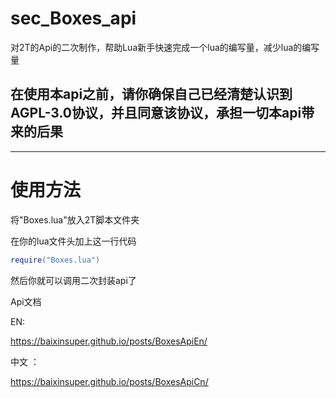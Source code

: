 # sec_Boxes_api
对2T的Api的二次制作，帮助Lua新手快速完成一个lua的编写量，减少lua的编写量

在使用本api之前，请你确保自己已经清楚认识到AGPL-3.0协议，并且同意该协议，承担一切本api带来的后果
---------

----------
# 使用方法
将"Boxes.lua"放入2T脚本文件夹

在你的lua文件头加上这一行代码

```lua
require("Boxes.lua")
```

然后你就可以调用二次封装api了

Api文档

EN:

https://baixinsuper.github.io/posts/BoxesApiEn/

中文 ：

https://baixinsuper.github.io/posts/BoxesApiCn/

